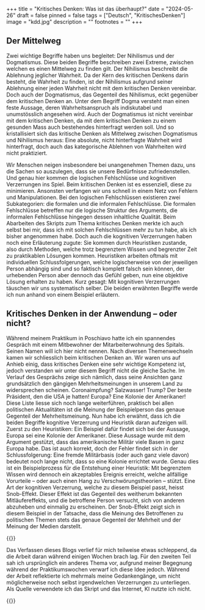 +++
title = "Kritisches Denken: Was ist das überhaupt?"
date = "2024-05-26"
draft = false
pinned = false
tags = ["Deutsch", "KritischesDenken"]
image = "kdd.jpg"
description = ""
footnotes = ""
+++
## Der Mittelweg

Zwei wichtige Begriffe haben uns begleitet: Der Nihilismus und der Dogmatismus. Diese beiden Begriffe beschreiben zwei Extreme, zwischen welchen es einen Mittelweg zu finden gilt. Der Nihilismus beschreibt die Ablehnung jeglicher Wahrheit. Da der Kern des kritischen Denkens darin besteht, die Wahrheit zu finden, ist der Nihilismus aufgrund seiner Ablehnung einer jeden Wahrheit nicht mit dem kritischen Denken vereinbar. Doch auch der Dogmatismus, das Gegenteil des Nihilismus, eckt gegenüber dem kritischen Denken an. Unter dem Begriff Dogma versteht man einen feste Aussage, deren Wahrheitsanspruch als indiskutabel und unumstösslich angesehen wird. Auch der Dogmatismus ist nicht vereinbar mit dem kritischen Denken, da mit dem kritischen Denken zu einem gesunden Mass auch bestehendes hinterfragt werden soll. Und so kristallisiert sich das kritische Denken als Mittelweg zwischen Dogmatismus und Nihilismus heraus: Eine absolute, nicht hinterfragte Wahrheit wird hinterfragt, doch auch das kategorische Ablehnen von Wahrheiten wird nicht praktiziert.

Wir Menschen neigen insbesondere bei unangenehmen Themen dazu, uns die Sachen so auszulegen, dass sie unsere Bedürfnisse zufriedenstellen. Und genau hier kommen die logischen Fehlschlüsse und kognitiven Verzerrungen ins Spiel. Beim kritischen Denken ist es essenziell, diese zu minimieren. Ansonsten verfangen wir uns schnell in einem Netz von Fehlern und Manipulationen. Bei den logischen Fehlschlüssen existieren zwei Subkategorien: die formalen und die informalen Fehlschlüsse. Die formalen Fehlschlüsse betreffen nur die logische Struktur des Arguments, die informalen Fehlschlüsse hingegen dessen inhaltliche Qualität. Beim Abarbeiten des Skripts zum Thema kritisches Denken merkte ich auch selbst bei mir, dass ich mit solchen Fehlschlüssen mehr zu tun habe, als ich bisher angenommen habe. Doch auch die kognitiven Verzerrungen haben noch eine Erläuterung zugute: Sie kommen durch Heuristiken zustande, also durch Methoden, welche trotz begrenztem Wissen und begrenzter Zeit zu praktikablen Lösungen kommen. Heuristiken arbeiten oftmals mit individuellen Schlussfolgerungen, welche logischerweise von der jeweiligen Person abhängig sind und so faktisch komplett falsch sein können, der urhebenden Person aber dennoch das Gefühl geben, nun eine objektive Lösung erhalten zu haben. Kurz gesagt: Mit kognitiven Verzerrungen täuschen wir uns systematisch selber. Die beiden erwähnten Begriffe werde ich nun anhand von einem Beispiel erläutern.

## Kritisches Denken in der Anwendung – oder nicht?

Während meinem Praktikum in Poschiavo hatte ich ein spannendes Gespräch mit einem Mitbewohner der Mitarbeiterwohnung des Spitals. Seinen Namen will ich hier nicht nennen. Nach diversen Themenwechseln kamen wir schliesslich beim kritischen Denken an. Wir waren uns auf Anhieb einig, dass kritisches Denken eine sehr wichtige Kompetenz ist, jedoch verstanden wir unter diesem Begriff nicht die gleiche Sache. Im Verlauf des Gesprächs zeige sich nämlich, dass seine Ansichten ganz grundsätzlich den gängigen Mehrheitsmeinungen in unserem Land zu widersprechen scheinen. Coronaimpfung? Salzwasser! Trump? Der beste Präsident, den die USA je hatten! Europa? Eine Kolonie der Amerikaner! Diese Liste liesse sich noch lange weiterführen, praktisch bei allen politischen Aktualitäten ist die Meinung der Beispielperson das genaue Gegenteil der Mehrheitsmeinung. Nun habe ich erwähnt, dass ich die beiden Begriffe kognitive Verzerrung und Heuristik daran aufzeigen will. Zuerst zu den Heuristiken: Ein Beispiel dafür findet sich bei der Aussage, Europa sei eine Kolonie der Amerikaner. Diese Aussage wurde mit dem Argument gestützt, dass das amerikanische Militär viele Basen in ganz Europa habe. Das ist auch korrekt, doch der Fehler findet sich in der Schlussfolgerung: Eine fremde Militärbasis (oder auch ganz viele davon) bedeutet noch lange nicht, dass so eine Kolonie errichtet wurde. Genau dies ist ein Beispielprozess für die Entstehung einer Heuristik: Mit begrenztem Wissen wird dennoch ein akzeptables Ereignis erreicht, welche allfällige Vorurteile – oder auch einen Hang zu Verschwörungstheorien – stützt. Eine Art der kognitiven Verzerrung, welche zu diesem Beispiel passt, heisst Snob-Effekt. Dieser Effekt ist das Gegenteil des weitherum bekannten Mitläufereffekts, und die betroffene Person versucht, sich von anderen abzuheben und einmalig zu erscheinen. Der Snob-Effekt zeigt sich in diesem Beispiel in der Tatsache, dass die Meinung des Betroffenen zu politischen Themen stets das genaue Gegenteil der Mehrheit und der Meinung der Medien darstellt.

{{<box title="Reflexion">}}

Das Verfassen dieses Blogs verlief für mich teilweise etwas schleppend, da die Arbeit daran während einigen Wochen brach lag. Für den zweiten Teil sah ich ursprünglich ein anderes Thema vor, aufgrund meiner Begegnung während der Praktikumswochen verwarf ich diese Idee jedoch. Während der Arbeit reflektierte ich mehrmals meine Gedankengänge, um nicht möglicherweise noch selbst irgendwelchen Verzerrungen zu unterliegen. Als Quelle verwendete ich das Skript und das Internet, KI nutzte ich nicht. 

{{</box>}}
